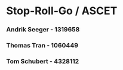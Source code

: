 # Stop-Roll-Go  /  ASCET

### Andrik Seeger - 1319658
### Thomas Tran - 1060449
### Tom Schubert - 4328112
